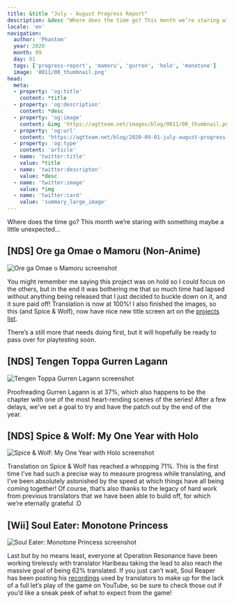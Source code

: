 ```yaml
---
title: &title "July - August Progress Report"
description: &desc "Where does the time go? This month we’re staring with something maybe a little unexpected…"
locale: 'en'
navigation:
  author: 'Phantom'
  year: 2020
  month: 09
  day: 01
  tags: ['progress-report', 'mamoru', 'gurren', 'holo', 'monotone']
  image: '0011/00_thumbnail.png'
head:
  meta:
  - property: 'og:title'
    content: *title
  - property: 'og:description'
    content: *desc
  - property: 'og:image'
    content: &img 'https://agtteam.net/images/blog/0011/00_thumbnail.png'
  - property: 'og:url'
    content: 'https://agtteam.net/blog/2020-09-01-july-august-progress-report'
  - property: 'og:type'
    content: 'article'
  - name: 'twitter:title'
    value: *title
  - name: 'twitter:descripton'
    value: *desc
  - name: 'twitter:image'
    value: *img
  - name: 'twitter:card'
    value: 'summary_large_image'
---
```


Where does the time go? This month we’re staring with something maybe a little unexpected…

## \[NDS\] Ore ga Omae o Mamoru (Non-Anime)

![Ore ga Omae o Mamoru screenshot](/images/blog/0011/628045508832903169_0.png)

You might remember me saying this project was on hold so I could focus on the others, but in the end it was bothering me that so much time had lapsed without anything being released that I just decided to buckle down on it, and it sure paid off! Translation is now at 100%! I also finished the images, so this (and Spice & Wolf), now have nice new title screen art on the [projects list](https://agtteam.tumblr.com/projects). 

There’s a still more that needs doing first, but it will hopefully be ready to pass over for playtesting soon.


## \[NDS\] Tengen Toppa Gurren Lagann

![Tengen Toppa Gurren Lagann screenshot](/images/blog/0011/628045508832903169_1.png)

Proofreading Gurren Lagann is at 37%, which also happens to be the chapter with one of the most heart-rending scenes of the series! After a few delays, we’ve set a goal to try and have the patch out by the end of the year.


## \[NDS\] Spice & Wolf: My One Year with Holo

![Spice & Wolf: My One Year with Holo screenshot](/images/blog/0011/628045508832903169_2.png)

Translation on Spice & Wolf has reached a whopping 71%. This is the first time I’ve had such a precise way to measure progress while translating, and I’ve been absolutely astonished by the speed at which things have all being coming together! Of course, that’s also thanks to the legacy of hard work from previous translators that we have been able to build off, for which we’re eternally grateful :D


## \[Wii\] Soul Eater: Monotone Princess

![Soul Eater: Monotone Princess screenshot](/images/blog/0011/628045508832903169_3.png)

Last but by no means least, everyone at Operation Resonance have been working tirelessly with translator Haribeau taking the lead to also reach the massive goal of being 62% translated. If you just can’t wait, Soul Reaper has been posting his [recordings](https://www.youtube.com/watch?v=UNttm4WU9bA&list=PL-YbaL2OoI-BuJ6TOXaAm09SZgTSTkr7K&index=11) used by translators to make up for the lack of a full let’s play of the game on YouTube, so be sure to check those out if you’d like a sneak peek of what to expect from the game!
